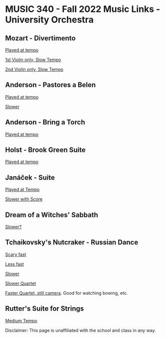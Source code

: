# MUSIC 340 - Fall 2022 Music Links - University Orchestra

## Mozart - Divertimento

[Played at tempo](https://www.youtube.com/watch?v=7FRYoBy7iT8)

[1st Violin only, Slow Tempo](https://www.youtube.com/watch?v=Zyf2EpBz2GY)

[2nd Violin only, Slow Tempo](https://www.youtube.com/watch?v=Z2srsvqT2TM)

## Anderson - Pastores a Belen

[Played at tempo](https://www.youtube.com/watch?v=d9sKtThoL3A)

[Slower](https://www.youtube.com/watch?v=lWgAoUC4F88)

## Anderson - Bring a Torch

[Played at tempo](https://www.youtube.com/watch?v=D8Sw6pfA70Q)

## Holst - Brook Green Suite

[Played at tempo](https://www.youtube.com/watch?v=UhMOgXcCtcA)

## Janáček - Suite

[Played at Tempo](https://www.youtube.com/watch?v=BdlxDzmmy-Q&t=103s)

[Slower with Score](https://www.youtube.com/watch?v=R-F_zHIMJz8)

## Dream of a Witches' Sabbath

[Slower?](https://www.youtube.com/watch?v=4tsGQ5tU4z4)

## Tchaikovsky's Nutcraker - Russian Dance

[Scary fast](https://www.youtube.com/watch?v=H28o3j58aME)

[Less fast](https://www.youtube.com/watch?v=6w9h9XbWp8E)

[Slower](https://www.youtube.com/watch?v=gVNRm1Q1fqg)

[Slower Quartet](https://www.youtube.com/watch?v=8cStDj3wKbQ&t=32s)

[Faster Quartet, still camera](https://www.youtube.com/watch?v=QvApdQZZ7DI). Good for watching bowing, etc.

## Rutter's Suite for Strings

[Medium Tempo](https://www.youtube.com/watch?v=7_mqNz0tt8A)



Disclaimer: This page is unaffiliated with the school and class in any way.
